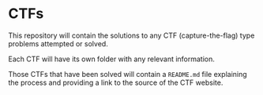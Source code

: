 # CTFs

This repository will contain the solutions to any CTF (capture-the-flag) type problems attempted or solved.

Each CTF will have its own folder with any relevant information.

Those CTFs that have been solved will contain a `README.md` file explaining the process and providing a link to the source of the CTF website.
